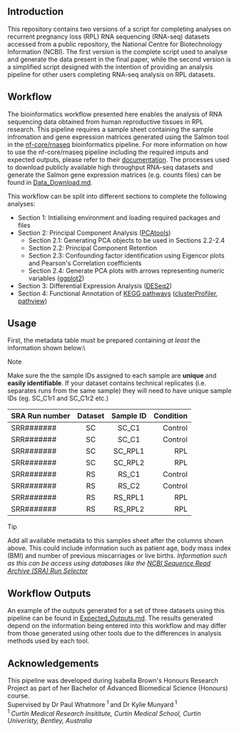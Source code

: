 ## Introduction
This repository contains two versions of a script for completing analyses on recurrent pregnancy loss (RPL) RNA sequencing (RNA-seq) datasets accessed from a public repository, the National Centre for Biotechnology Information (NCBI). 
The first version is the complete script used to analyse and generate the data present in the final paper, while the second version is a simplified script designed with the intention of providing an analysis pipeline for other users completing RNA-seq analysis on RPL datasets. 

## Workflow 
The bioinformatics workflow presented here enables the analysis of RNA sequencing data obtained from human reproductive tissues in RPL research. This pipeline requires a sample sheet containing the sample infromation and gene expression matrices generated using the Salmon tool in the [nf-core/rnaseq](https://github.com/nf-core/rnaseq) bioinformatics pipeline. For more information on how to use the nf-core/rnaseq pipeline including the required imputs and expected outputs, please refer to their [documentation](https://nf-co.re/rnaseq/latest/). 
The processes used to download publicly available high throughput RNA-seq datasets and generate the Salmon gene expression matrices (e.g. counts files) can be found in [Data_Download.md](Data_Preparation.md).

This workflow can be split into different sections to complete the following analyses:
* Section 1: Intialising environment and loading required packages and files 
* Section 2: Principal Component Analysis ([PCAtools](https://bioconductor.org/packages/devel/bioc/vignettes/PCAtools/inst/doc/PCAtools.html))
  - Section 2.1: Generating PCA objects to be used in Sections 2.2-2.4
  - Section 2.2: Principal Component Retention 
  - Section 2.3: Confounding factor identification using Eigencor plots and Pearson's Correlation coefficients
  - Section 2.4: Generate PCA plots with arrows representing numeric variables ([ggplot2](https://ggplot2.tidyverse.org/))
* Section 3: Differential Expression Analysis ([DESeq2](https://bioconductor.org/packages/devel/bioc/vignettes/DESeq2/inst/doc/DESeq2.html))
* Section 4: Functional Annotation of [KEGG pathways](http://www.kegg.jp/) ([clusterProfiler](https://www.bioconductor.org/packages//2.10/bioc/html/clusterProfiler.html), [pathview](https://pathview.r-forge.r-project.org/))

## Usage
First, the metadata table must be prepared containing *at least* the information shown below:\
> [!NOTE]
> Make sure the the sample IDs assigned to each sample are __unique__ and __easily identifiable__. If your dataset contains technical replicates (i.e. separates runs from the same sample) they will need to have unique sample IDs (eg. SC_C1r1 and SC_C1r2 etc.)

| SRA Run number | Dataset | Sample ID | Condition |
|:---------------|:-------:|:---------:|----------:|
| SRR####### | SC | SC_C1 | Control |
| SRR####### | SC | SC_C1 | Control |
| SRR####### | SC | SC_RPL1 | RPL |
| SRR####### | SC | SC_RPL2 | RPL |
| SRR####### | RS | RS_C1 | Control |
| SRR####### | RS | RS_C2 | Control |
| SRR####### | RS | RS_RPL1 | RPL |
| SRR####### | RS | RS_RPL2 | RPL |

> [!TIP]
> Add all available metadata to this samples sheet after the columns shown above. This could include information such as patient age, body mass index (BMI) and number of previous miscarriages or live births. _Information such as this can be access using databases like the [NCBI Sequence Read Archive (SRA) Run Selector](https://www.ncbi.nlm.nih.gov/Traces/study/)_

## Workflow Outputs
An example of the outputs generated for a set of three datasets using this pipeline can be found in [Expected_Outputs.md](Expected_outputs.md). The results generated depend on the information being entered into this workflow and may differ from those generated using other tools due to the differences in analysis methods used by each tool. 


## Acknowledgements
This pipeline was developed during Isabella Brown's Honours Research Project as part of her Bachelor of Advanced Biomedical Science (Honours) course.\
Supervised by Dr Paul Whatmore<sup> 1 </sup> and Dr Kylie Munyard<sup> 1 </sup>\
    <sup> 1 </sup> _Curtin Medical Research Insititute, Curtin Medical School, Curtin Univeristy, Bentley, Australia_




